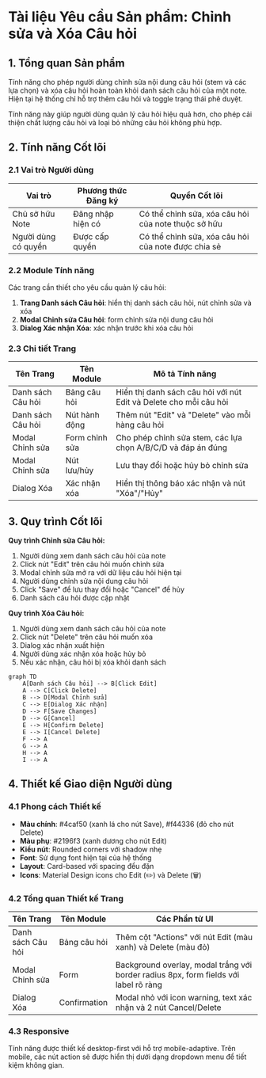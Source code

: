 # Tài liệu Yêu cầu Sản phẩm: Chỉnh sửa và Xóa Câu hỏi

## 1. Tổng quan Sản phẩm

Tính năng cho phép người dùng chỉnh sửa nội dung câu hỏi (stem và các lựa chọn) và xóa câu hỏi hoàn toàn khỏi danh sách câu hỏi của một note. Hiện tại hệ thống chỉ hỗ trợ thêm câu hỏi và toggle trạng thái phê duyệt.

Tính năng này giúp người dùng quản lý câu hỏi hiệu quả hơn, cho phép cải thiện chất lượng câu hỏi và loại bỏ những câu hỏi không phù hợp.

## 2. Tính năng Cốt lõi

### 2.1 Vai trò Người dùng

| Vai trò | Phương thức Đăng ký | Quyền Cốt lõi |
|---------|---------------------|----------------|
| Chủ sở hữu Note | Đăng nhập hiện có | Có thể chỉnh sửa, xóa câu hỏi của note thuộc sở hữu |
| Người dùng có quyền | Được cấp quyền | Có thể chỉnh sửa, xóa câu hỏi của note được chia sẻ |

### 2.2 Module Tính năng

Các trang cần thiết cho yêu cầu quản lý câu hỏi:
1. **Trang Danh sách Câu hỏi**: hiển thị danh sách câu hỏi, nút chỉnh sửa và xóa
2. **Modal Chỉnh sửa Câu hỏi**: form chỉnh sửa nội dung câu hỏi
3. **Dialog Xác nhận Xóa**: xác nhận trước khi xóa câu hỏi

### 2.3 Chi tiết Trang

| Tên Trang | Tên Module | Mô tả Tính năng |
|-----------|------------|------------------|
| Danh sách Câu hỏi | Bảng câu hỏi | Hiển thị danh sách câu hỏi với nút Edit và Delete cho mỗi câu hỏi |
| Danh sách Câu hỏi | Nút hành động | Thêm nút "Edit" và "Delete" vào mỗi hàng câu hỏi |
| Modal Chỉnh sửa | Form chỉnh sửa | Cho phép chỉnh sửa stem, các lựa chọn A/B/C/D và đáp án đúng |
| Modal Chỉnh sửa | Nút lưu/hủy | Lưu thay đổi hoặc hủy bỏ chỉnh sửa |
| Dialog Xóa | Xác nhận xóa | Hiển thị thông báo xác nhận và nút "Xóa"/"Hủy" |

## 3. Quy trình Cốt lõi

**Quy trình Chỉnh sửa Câu hỏi:**
1. Người dùng xem danh sách câu hỏi của note
2. Click nút "Edit" trên câu hỏi muốn chỉnh sửa
3. Modal chỉnh sửa mở ra với dữ liệu câu hỏi hiện tại
4. Người dùng chỉnh sửa nội dung câu hỏi
5. Click "Save" để lưu thay đổi hoặc "Cancel" để hủy
6. Danh sách câu hỏi được cập nhật

**Quy trình Xóa Câu hỏi:**
1. Người dùng xem danh sách câu hỏi của note
2. Click nút "Delete" trên câu hỏi muốn xóa
3. Dialog xác nhận xuất hiện
4. Người dùng xác nhận xóa hoặc hủy bỏ
5. Nếu xác nhận, câu hỏi bị xóa khỏi danh sách

```mermaid
graph TD
    A[Danh sách Câu hỏi] --> B[Click Edit]
    A --> C[Click Delete]
    B --> D[Modal Chỉnh sửa]
    C --> E[Dialog Xác nhận]
    D --> F[Save Changes]
    D --> G[Cancel]
    E --> H[Confirm Delete]
    E --> I[Cancel Delete]
    F --> A
    G --> A
    H --> A
    I --> A
```

## 4. Thiết kế Giao diện Người dùng

### 4.1 Phong cách Thiết kế

- **Màu chính**: #4caf50 (xanh lá cho nút Save), #f44336 (đỏ cho nút Delete)
- **Màu phụ**: #2196f3 (xanh dương cho nút Edit)
- **Kiểu nút**: Rounded corners với shadow nhẹ
- **Font**: Sử dụng font hiện tại của hệ thống
- **Layout**: Card-based với spacing đều đặn
- **Icons**: Material Design icons cho Edit (✏️) và Delete (🗑️)

### 4.2 Tổng quan Thiết kế Trang

| Tên Trang | Tên Module | Các Phần tử UI |
|-----------|------------|----------------|
| Danh sách Câu hỏi | Bảng câu hỏi | Thêm cột "Actions" với nút Edit (màu xanh) và Delete (màu đỏ) |
| Modal Chỉnh sửa | Form | Background overlay, modal trắng với border radius 8px, form fields với label rõ ràng |
| Dialog Xóa | Confirmation | Modal nhỏ với icon warning, text xác nhận và 2 nút Cancel/Delete |

### 4.3 Responsive

Tính năng được thiết kế desktop-first với hỗ trợ mobile-adaptive. Trên mobile, các nút action sẽ được hiển thị dưới dạng dropdown menu để tiết kiệm không gian.